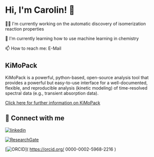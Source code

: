 # Hi, I'm Carolin! 👋

👩‍💻 I'm currently working on the automatic discovery of isomerization reaction properties

🧠 I'm currently learning how to use machine learning in chemistry

📫 How to reach me: E-Mail

## KiMoPack

KiMoPack is a powerful, python-based, open-source analysis tool that provides a powerful but easy-to-use interface for a well-documented, flexible, and reproducible analysis (kinetic modeling) of time-resolved spectral data (e.g., transient absorption data).

[Click here for further information on KiMoPack](https://pubs.acs.org/doi/10.1021/acs.jpca.2c00907)

## 🔗 Connect with me

[![linkedin](https://img.shields.io/badge/linkedin-0A66C2?style=for-the-badge&logo=linkedin&logoColor=white)](https://www.linkedin.com/in/carolin-m%C3%BCller-b2581723b)

[![ResearchGate](https://img.shields.io/badge/ResearchGate-00CCBB?style=for-the-badge&logo=ResearchGate&logoColor=white)](https://www.researchgate.net/profile/Carolin-Mueller-6)

[![ORCID](https://img.shields.io/static/v1?style=for-the-badge&message=ORCID&color=222222&logo=ORCID&logoColor=A6CE39&label=)]( https://orcid.org/
0000-0002-5968-2216 )

